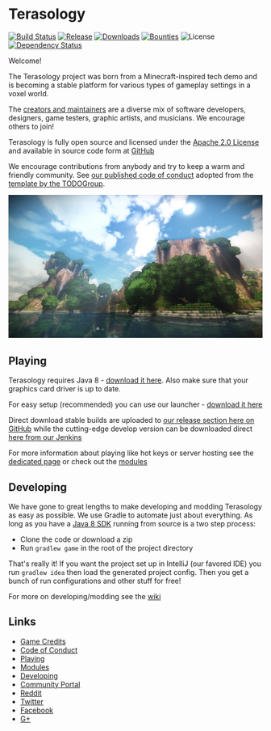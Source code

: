 # Terasology

[![Build Status](http://jenkins.terasology.org/job/Terasology/badge/icon)](http://jenkins.terasology.org/job/Terasology/)
[![Release](https://img.shields.io/github/release/MovingBlocks/Terasology.svg)](../../releases/latest)
[![Downloads](https://img.shields.io/github/downloads/MovingBlocks/Terasology/latest/total.svg "Downloads")](../../releases/latest)
[![Bounties](https://img.shields.io/bountysource/team/MovingBlocks/activity.svg)](https://www.bountysource.com/teams/MovingBlocks)
![License](https://img.shields.io/badge/license-Apache%202.0-blue.svg)
[![Dependency Status](https://www.versioneye.com/user/projects/537612b214c1584e82000022/badge.svg)](https://www.versioneye.com/user/projects/537612b214c1584e82000022)

Welcome!

The Terasology project was born from a Minecraft-inspired tech demo and is becoming a stable platform for various types of gameplay settings in a voxel world.

The [creators and maintainers](docs/Credits.md) are a diverse mix of software developers, designers, game testers, graphic artists, and musicians. We encourage others to join!

Terasology is fully open source and licensed under the [Apache 2.0 License](http://www.apache.org/licenses/LICENSE-2.0.html) and available in source code form at [GitHub](https://github.com/MovingBlocks/Terasology) 

We encourage contributions from anybody and try to keep a warm and friendly community. See [our published code of conduct](https://github.com/MovingBlocks/Terasology/blob/develop/docs/Conduct.md) adopted from the [template by the TODOGroup](https://github.com/todogroup/opencodeofconduct).

![Terasology](/docs/images/menuBackground.jpg "Terasology")


## Playing

Terasology requires Java 8 - [download it here](https://www.java.com/en/download/). Also make sure that your graphics card driver is up to date.

For easy setup (recommended) you can use our launcher - [download it here](https://github.com/MovingBlocks/TerasologyLauncher/releases)

Direct download stable builds are uploaded to [our release section here on GitHub](https://github.com/MovingBlocks/Terasology/releases) while the cutting-edge develop version can be downloaded direct [here from our Jenkins](http://jenkins.terasology.org/job/DistroOmega/lastSuccessfulBuild/artifact/distros/omega/build/distributions/TerasologyOmega.zip)

For more information about playing like hot keys or server hosting see the [dedicated page](docs/Playing.md) or check out the [modules](docs/Modules.md)


## Developing

We have gone to great lengths to make developing and modding Terasology as easy as possible. We use Gradle to automate just about everything. As long as you have a [Java 8 SDK](http://www.oracle.com/technetwork/java/javase/downloads/jdk8-downloads-2133151.html) running from source is a two step process:

* Clone the code or download a zip
* Run `gradlew game` in the root of the project directory 

That's really it! If you want the project set up in IntelliJ (our favored IDE) you run `gradlew idea` then load the generated project config. Then you get a bunch of run configurations and other stuff for free!

For more on developing/modding see the [wiki](https://github.com/MovingBlocks/Terasology/wiki)


## Links

* [Game Credits](docs/Credits.md)
* [Code of Conduct](docs/Conduct.md)
* [Playing](docs/Playing.md)
* [Modules](docs/Modules.md)
* [Developing](https://github.com/MovingBlocks/Terasology/wiki)
* [Community Portal](http://forum.terasology.org)
* [Reddit](http://www.reddit.com/r/Terasology)
* [Twitter](https://twitter.com/Terasology)
* [Facebook](http://www.facebook.com/pages/Terasology/248329655219905)
* [G+](https://plus.google.com/b/103835217961917018533)
